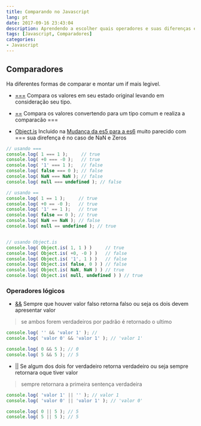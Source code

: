 ```yaml
---
title: Comparando no Javascript
lang: pt
date: 2017-09-16 23:43:04
description: Aprendendo a escolher quais operadores e suas diferenças e qunado usar para qual tipo de comparação.
tags: [Javascript, Comparadores]
categories: 
- Javascript
---
```

## Comparadores
Ha diferentes formas de comparar e montar um if mais legivel.
- [===](http://www.ecma-international.org/ecma-262/6.0/#sec-strict-equality-comparison) Compara os valores em seu estado original levando em consideração seu tipo.

- [==](http://www.ecma-international.org/ecma-262/6.0/#sec-abstract-equality-comparison) Compara os valores convertendo para um tipo comum e realiza a comparacão ===

- [Object.is](http://www.ecma-international.org/ecma-262/6.0/#sec-object.is) Incluido na [Mudança da es5 para a es6](pt/javascript/mudancas-da-es5-para-a-es6) muito parecido com === sua direfença é no caso de NaN e Zeros  

```javascript
// usando ===
console.log( 1 === 1 );     // true
console.log( +0 === -0 );   // true
console.log( '1' === 1 );   // false
console.log( false === 0 ); // false
console.log( NaN === NaN ); // false
console.log( null === undefined ); // false

// usando ==
console.log( 1 == 1 );     // true
console.log( +0 == -0 );   // true
console.log( '1' == 1 );   // true
console.log( false == 0 ); // true
console.log( NaN == NaN ); // false
console.log( null == undefined ); // true


// usando Object.is
console.log( Object.is( 1, 1 ) )     // true
console.log( Object.is( +0, -0 ) )   // false
console.log( Object.is( '1', 1 ) )   // false
console.log( Object.is( false, 0 ) ) // false
console.log( Object.is( NaN, NaN ) ) // true
console.log( Object.is( null, undefined ) ) // true
```
### Operadores lógicos

- [&&](http://www.ecma-international.org/ecma-262/6.0/#sec-binary-logical-operators) Sempre que houver valor falso retorna falso ou seja os dois devem apresentar valor

> se ambos forem verdadeiros por padrão é retornado o ultimo

```javascript
console.log( '' && 'valor 1' ); //
console.log( 'valor 0' && 'valor 1' ); // 'valor 1'

console.log( 0 && 5 ); // 0
console.log( 5 && 5 ); // 5
```

- [||](http://www.ecma-international.org/ecma-262/6.0/#sec-binary-logical-operators) Se algum dos dois for verdadeiro retorna verdadeiro ou seja sempre retornara oque tiver valor

> sempre retornara a primeira sentença verdadeira

```javascript
console.log( 'valor 1' || '' ); // valor 1
console.log( 'valor 0' || 'valor 1' ); // 'valor 0'

console.log( 0 || 5 ); // 5
console.log( 5 || 5 ); // 5
```
